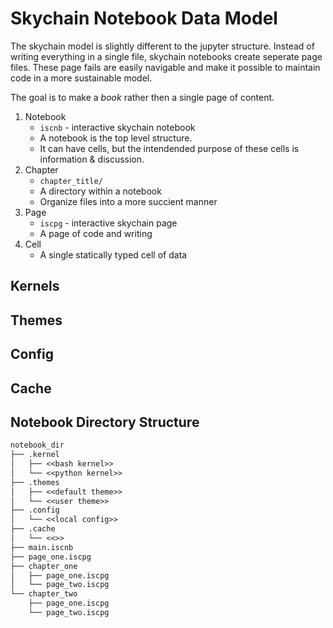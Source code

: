 # Skychain Notebook Data Model

The skychain model is slightly different to the jupyter structure.
Instead of writing everything in a single file, skychain notebooks create seperate page files.
These page fails are easily navigable and make it possible to maintain code in a more sustainable model.

The goal is to make a _book_ rather then a single page of content.

1. Notebook
    * `iscnb` - interactive skychain notebook
    * A notebook is the top level structure.
    * It can have cells, but the intendended purpose of these cells is information & discussion.
2. Chapter
    * `chapter_title/`
    * A directory within a notebook
    * Organize files into a more succient manner
3. Page
    * `iscpg` - interactive skychain page
    * A page of code and writing
4. Cell
    * A single statically typed cell of data

## Kernels

## Themes

## Config

## Cache

## Notebook Directory Structure

```txt
notebook_dir
├── .kernel
│   ├── <<bash kernel>>
│   └── <<python kernel>>
├── .themes
│   ├── <<default theme>>
│   └── <<user theme>>
├── .config
│   └── <<local config>>
├── .cache
│   └── <<>>
├── main.iscnb
├── page_one.iscpg
├── chapter_one
│   ├── page_one.iscpg
│   └── page_two.iscpg
└── chapter_two
    ├── page_one.iscpg
    └── page_two.iscpg
```